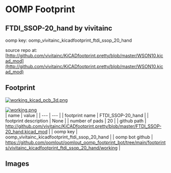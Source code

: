 # OOMP Footprint  
## FTDI_SSOP-20_hand  by vivitainc  
  
oomp key: oomp_vivitainc_kicadfootprint_ftdi_ssop_20_hand  
  
source repo at: [http://github.com/vivitainc/KiCADfootprint.pretty/blob/master/WSON10.kicad_mod](http://github.com/vivitainc/KiCADfootprint.pretty/blob/master/WSON10.kicad_mod)  
## Footprint  
  
[![working_kicad_pcb_3d.png](working_kicad_pcb_3d_600.png)](working_kicad_pcb_3d.png)  
  
[![working.png](working_600.png)](working.png)  
| name | value | 
| --- | --- | 
| footprint name | FTDI_SSOP-20_hand | 
| footprint description | None | 
| number of pads | 20 | 
| github path | http://github.com/vivitainc/KiCADfootprint.pretty/blob/master/FTDI_SSOP-20_hand.kicad_mod | 
| oomp key | oomp_vivitainc_kicadfootprint_ftdi_ssop_20_hand | 
| oomp bot github | https://github.com/oomlout/oomlout_oomp_footprint_bot/tree/main/footprints/vivitainc_kicadfootprint_ftdi_ssop_20_hand/working | 
## Images  
